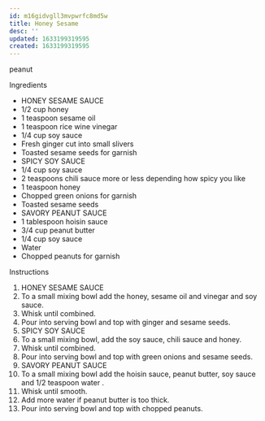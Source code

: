 ```yaml
---
id: m16gidvgll3mvpwrfc8md5w
title: Honey Sesame
desc: ''
updated: 1633199319595
created: 1633199319595
---
```


peanut

Ingredients

* HONEY SESAME SAUCE
* 1/2 cup honey
* 1 teaspoon sesame oil
* 1 teaspoon rice wine vinegar
* 1/4 cup soy sauce
* Fresh ginger cut into small slivers
* Toasted sesame seeds for garnish
* SPICY SOY SAUCE
* 1/4 cup soy sauce
* 2 teaspoons chili sauce more or less depending how spicy you like
* 1 teaspoon honey
* Chopped green onions for garnish
* Toasted sesame seeds
* SAVORY PEANUT SAUCE
* 1 tablespoon hoisin sauce
* 3/4 cup peanut butter
* 1/4 cup soy sauce
* Water
* Chopped peanuts for garnish

Instructions

1. HONEY SESAME SAUCE
2. To a small mixing bowl add the honey, sesame oil and vinegar and soy sauce.
3. Whisk until combined.
4. Pour into serving bowl and top with ginger and sesame seeds.
5. SPICY SOY SAUCE
6. To a small mixing bowl, add the soy sauce, chili sauce and honey.
7. Whisk until combined.
8. Pour into serving bowl and top with green onions and sesame seeds.
9. SAVORY PEANUT SAUCE
10. To a small mixing bowl add the hoisin sauce, peanut butter, soy sauce and 1/2 teaspoon water .
11. Whisk until smooth.
12. Add more water if peanut butter is too thick.
13. Pour into serving bowl and top with chopped peanuts.
